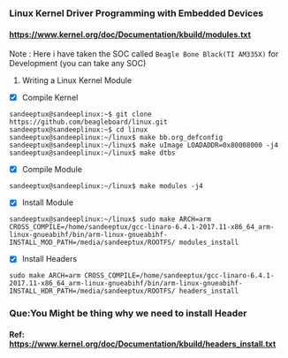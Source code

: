 ### Linux Kernel Driver Programming with Embedded Devices

#### https://www.kernel.org/doc/Documentation/kbuild/modules.txt

Note : Here i have taken the SOC called  `Beagle Bone Black(TI AM335X)` for Development (you can take any SOC)

1. Writing a Linux Kernel Module

- [x] Compile Kernel
```
sandeeptux@sandeeplinux:~$ git clone https://github.com/beagleboard/linux.git
sandeeptux@sandeeplinux:~$ cd linux
sandeeptux@sandeeplinux:~/linux$ make bb.org_defconfig   
sandeeptux@sandeeplinux:~/linux$ make uImage LOADADDR=0x80008000 -j4
sandeeptux@sandeeplinux:~/linux$ make dtbs
```
- [x] Compile Module

`sandeeptux@sandeeplinux:~/linux$ make modules -j4 `

- [x] Install Module

`sandeeptux@sandeeplinux:~/linux$ sudo make ARCH=arm CROSS_COMPILE=/home/sandeeptux/gcc-linaro-6.4.1-2017.11-x86_64_arm-linux-gnueabihf/bin/arm-linux-gnueabihf- INSTALL_MOD_PATH=/media/sandeeptux/ROOTFS/ modules_install`

- [x] Install Headers 

`sudo make ARCH=arm CROSS_COMPILE=/home/sandeeptux/gcc-linaro-6.4.1-2017.11-x86_64_arm-linux-gnueabihf/bin/arm-linux-gnueabihf- INSTALL_HDR_PATH=/media/sandeeptux/ROOTFS/ headers_install`


### Que:You Might be thing why we need to install Header

#### Ref: https://www.kernel.org/doc/Documentation/kbuild/headers_install.txt


